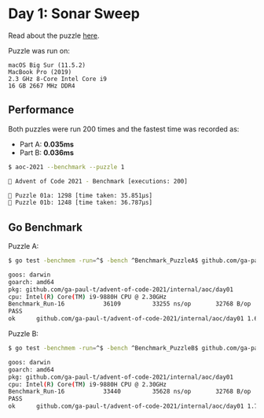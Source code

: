 # Day 1: Sonar Sweep

Read about the puzzle [here](https://adventofcode.com/2021/day/1).

Puzzle was run on:

```text
macOS Big Sur (11.5.2)
MacBook Pro (2019)
2.3 GHz 8-Core Intel Core i9
16 GB 2667 MHz DDR4
```

## Performance

Both puzzles were run 200 times and the fastest time was recorded as:

- Part A: **0.035ms**
- Part B: **0.036ms**

```sh
$ aoc-2021 --benchmark --puzzle 1

🎄 Advent of Code 2021 - Benchmark [executions: 200]

🧩 Puzzle 01a: 1298 [time taken: 35.851µs]
🧩 Puzzle 01b: 1248 [time taken: 36.787µs]


```

## Go Benchmark

Puzzle A:

```sh
$ go test -benchmem -run=^$ -bench ^Benchmark_PuzzleA$ github.com/ga-paul-t/advent-of-code-2021/internal/aoc/day01

goos: darwin
goarch: amd64
pkg: github.com/ga-paul-t/advent-of-code-2021/internal/aoc/day01
cpu: Intel(R) Core(TM) i9-9880H CPU @ 2.30GHz
Benchmark_Run-16    	   36109	     33255 ns/op	   32768 B/op	       1 allocs/op
PASS
ok  	github.com/ga-paul-t/advent-of-code-2021/internal/aoc/day01	1.658s
```

Puzzle B:

```sh
$ go test -benchmem -run=^$ -bench ^Benchmark_PuzzleB$ github.com/ga-paul-t/advent-of-code-2021/internal/aoc/day01

goos: darwin
goarch: amd64
pkg: github.com/ga-paul-t/advent-of-code-2021/internal/aoc/day01
cpu: Intel(R) Core(TM) i9-9880H CPU @ 2.30GHz
Benchmark_Run-16    	   33440	     35628 ns/op	   32768 B/op	       1 allocs/op
PASS
ok  	github.com/ga-paul-t/advent-of-code-2021/internal/aoc/day01	1.734s
```
